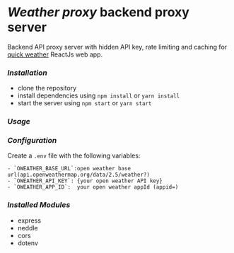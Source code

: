 # _Weather proxy_ backend proxy server

Backend API proxy server with hidden API key, rate limiting and caching for [quick weather](https://quickweather.netlify.app/) ReactJs web app.

### _Installation_

- clone the repository
- install dependencies using `npm install` or `yarn install`
- start the server using `npm start` or `yarn start`

### _Usage_

### _Configuration_

Create a `.env` file with the following variables:

    - `OWEATHER_BASE_URL`:open weather base url(api.openweathermap.org/data/2.5/weather?)
    - `OWEATHER_API_KEY`: {your open weather API key}
    - `OWEATHER_APP_ID`:  your open weather appId (appid=)

### _Installed Modules_

- express
- neddle
- cors
- dotenv
